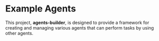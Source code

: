 # Example Agents

This project, **agents-builder**, is designed to provide a framework for creating and managing various agents that can perform tasks by using other agents.

